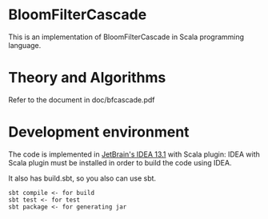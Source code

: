 # BloomFilterCascade

This is an implementation of BloomFilterCascade in Scala programming language.

# Theory and Algorithms
Refer to the document in doc/bfcascade.pdf

# Development environment
The code is implemented in [JetBrain's IDEA 13.1](http://www.jetbrains.com/idea/?gclid=Cj0KEQjwur2eBRDtvMS0gIuS-dYBEiQANBPMR2cbISC8tkLcvpeV4q44S_2ikOpg8gdu-ht1kTjv9SwaAkCj8P8HAQ) with Scala plugin: IDEA with Scala plugin must be installed in order to build the code using IDEA. 

It also has build.sbt, so you also can use sbt. 

    sbt compile <- for build
    sbt test <- for test
    sbt package <- for generating jar 

